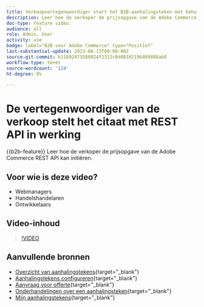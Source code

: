 ```yaml
---
title: Verkoopvertegenwoordiger start het B2B-aanhalingsteken met behulp van de REST API
description: Leer hoe de verkoper de prijsopgave van de Adobe Commerce REST API kan initiëren.
doc-type: feature video
audience: all
role: Admin, User
activity: use
badge: label="B2B voor Adobe Commerce" type="Positief"
last-substantial-update: 2023-06-13T00:00:00Z
source-git-commit: b11892473580024f2312c0d80102196409888ab8
workflow-type: tm+mt
source-wordcount: '124'
ht-degree: 0%

---
```


# De vertegenwoordiger van de verkoop stelt het citaat met REST API in werking

{{b2b-feature}}
Leer hoe de verkoper de prijsopgave van de Adobe Commerce REST API kan initiëren.

## Voor wie is deze video?

- Webmanagers
- Handelshandelaren
- Ontwikkelaars

## Video-inhoud

>[!VIDEO](https://video.tv.adobe.com/v/3420414?learn=on)

## Aanvullende bronnen

- [Overzicht van aanhalingstekens](https://experienceleague.adobe.com/docs/commerce-admin/b2b/quotes/quotes.html){target="_blank"}
- [Aanhalingstekens configureren](https://experienceleague.adobe.com/docs/commerce-admin/b2b/quotes/configure-quotes.html){target="_blank"}
- [Aanvraag voor offerte](https://experienceleague.adobe.com/docs/commerce-admin/b2b/quotes/quote-request.html){target="_blank"}
- [Onderhandelingen over een aanhalingsteken](https://experienceleague.adobe.com/docs/commerce-admin/b2b/quotes/quote-price-negotiation.html){target="_blank"}
- [Mijn aanhalingstekens](https://experienceleague.adobe.com/docs/commerce-admin/b2b/quotes/account-dashboard-my-quotes.html){target="_blank"}
